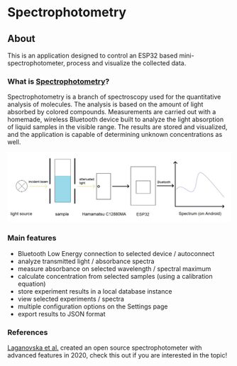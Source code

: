 # Spectrophotometry

## About
This is an application designed to control an ESP32 based mini-spectrophotometer, process and visualize the
collected data.

### What is [Spectrophotometry](https://en.wikipedia.org/wiki/Spectrophotometry)?
Spectrophotometry is a branch of spectroscopy used for the quantitative analysis of molecules.
The analysis is based on the amount of light absorbed by colored compounds.
Measurements are carried out with a homemade, wireless Bluetooth device built to analyze the
light absorption of liquid samples in the visible range.
The results are stored and visualized, and the application is capable of determining unknown concentrations 
as well.

![device](doc/device.jpg)

### Main features
- Bluetooth Low Energy connection to selected device / autoconnect
- analyze transmitted light / absorbance spectra
- measure absorbance on selected wavelength / spectral maximum
- calculate concentration from selected samples (using a calibration equation)
- store experiment results in a local database instance
- view selected experiments / spectra
- multiple configuration options on the Settings page
- export results to JSON format

### References
[Laganovska et al.](https://www.sciencedirect.com/science/article/pii/S246806722030016X) created an open source spectrophotometer with advanced features in 2020,
check this out if you are interested in the topic!